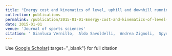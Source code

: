 ```yaml
---
title: "Energy cost and kinematics of level, uphill and downhill running: fatigue-induced changes after a mountain ultramarathon"
collection: publications
permalink: /publication/2015-01-01-Energy-cost-and-kinematics-of-level-uphill-and-downhill-running-fatigue-induced-changes-after-a-mountain-ultramarathon
date: 2015-01-01
venue: 'Journal of sports sciences'
citation: ' Gianluca Vernillo,  Aldo Savoldelli,  Andrea Zignoli,  Spyros Skafidas,  Alessandro Fornasiero,  Antonio La,  Lorenzo Bortolan,  Barbara Pellegrini,  Federico Schena, &quot;Energy cost and kinematics of level, uphill and downhill running: fatigue-induced changes after a mountain ultramarathon.&quot; Journal of sports sciences, 2015.'
---
```

Use [Google Scholar](https://scholar.google.com/scholar?q=Energy+cost+and+kinematics+of+level,+uphill+and+downhill+running:+fatigue+induced+changes+after+a+mountain+ultramarathon){:target="_blank"} for full citation